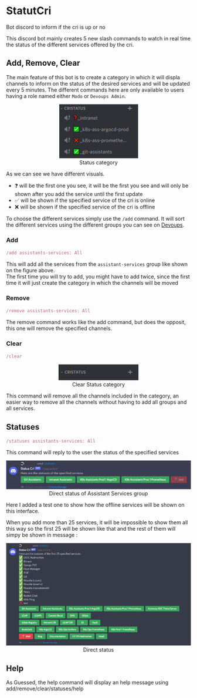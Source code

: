 # StatutCri

Bot discord to inform if the cri is up or no

This discord bot mainly creates 5 new slash commands to watch in real time the status of the different services offered by the cri.

## Add, Remove, Clear

The main feature of this bot is to create a category in which it will displa channels to inform on the status of the desired services and will be updated every 5 minutes. The different commands here are only available to users having a role named either `Modo` or `Devoups Admin`.

<p align="center">
    <img src="./README%20Content/Main%20feature.png?raw=true" alt="Real time updating statuses">
    </br>
    <caption>Status category</caption>
</p>

As we can see we have different visuals.

- ❓ will be the first one you see, it will be the first you see and will only be shown after you add the service until the first update
- ✅ will be shown if the specified service of the cri is online
- ❌ will be shown if the specified service of the cri is offline

To choose the different services simply use the ``/add`` command.
It will sort the different services using the different groups you can see on [Devoups](https://devoups.online).

### Add

```js
/add assistants-services: All
```

This will add all the services from the `assistant-services` group like shown on the figure above. </br>
The first time you will try to add, you might have to add twice, since the first time it will just create the category in which the channels will be moved

### Remove

```js
/remove assistants-services: All
```

The remove command works like the add command, but does the opposit, this one will remove the specified channels.

### Clear

```js
/clear
```

<p align="center">
    <img src="./README%20Content/clear.png?raw=true" alt="Empty the `CRISTATUS` category">
    </br>
    <caption>Clear Status category</caption>
</p>

This command will remove all the channels included in the category, an easier way to remove all the channels without having to add all groups and all services.

## Statuses

```js
/statuses assistants-services: All
```

This command will reply to the user the status of the specified services

<p align="center">
    <img src="./README%20Content/Direct%20statuses%20assistant-services%20picture.png?raw=true" alt="Real time updating statuses">
    </br>
    <caption>Direct status of Assistant Services group</caption>
</p>
Here I added a test one to show how the offline services will be shown on this interface.

When you add more than 25 services, it will be impossible to show them all this way so the first 25 will be shown like that and the rest of them will simpy be shown in message :

<p align="center">
    <img src="./README%20Content/Direct%20statuses.png?raw=true" alt="Real time updating statuses">
    </br>
    <caption>Direct status</caption>
</p>

## Help

As Guessed, the help command will display an help message using
add/remove/clear/statuses/help
